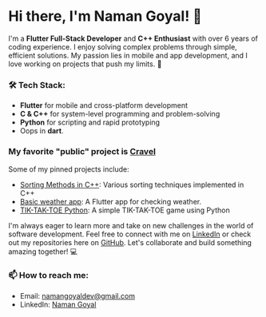 # Hi there, I'm Naman Goyal! 👋

I'm a **Flutter Full-Stack Developer** and **C++ Enthusiast** with over 6 years of coding experience. I enjoy solving complex problems through simple, efficient solutions. My passion lies in mobile and app development, and I love working on projects that push my limits. 🚀

### 🛠️ Tech Stack:
- **Flutter** for mobile and cross-platform development
- **C & C++** for system-level programming and problem-solving
- **Python** for scripting and rapid prototyping
- Oops in **dart**.

### My favorite "public" project is [Cravel](https://github.com/NamanGoyalK/CRAVEL-Overhauled.git)

Some of my pinned projects include:
- [Sorting Methods in C++](https://github.com/NamanGoyalK/Sorting-Methods-In-C-): Various sorting techniques implemented in C++
- [Basic weather app](https://github.com/NamanGoyalK/Weather-Basic): A Flutter app for checking weather.
- [TIK-TAK-TOE Python](https://github.com/NamanGoyalK/TIK-TAK-TOE-Python): A simple TIK-TAK-TOE game using Python

I'm always eager to learn more and take on new challenges in the world of software development. Feel free to connect with me on [LinkedIn](https://www.linkedin.com/in/naman-goyal-dev) or check out my repositories here on [GitHub](https://github.com/NamanGoyalK). Let's collaborate and build something amazing together! 💻

### 📫 How to reach me:
- Email: namangoyaldev@gmail.com
- LinkedIn: [Naman Goyal](https://www.linkedin.com/in/naman-goyal-dev)
